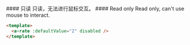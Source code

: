 <cn>
#### 只读
只读，无法进行鼠标交互。
</cn>

<us>
#### Read only
Read only, can't use mouse to interact.
</us>

```html
<template>
  <a-rate :defaultValue="2" disabled />
</template>
```
